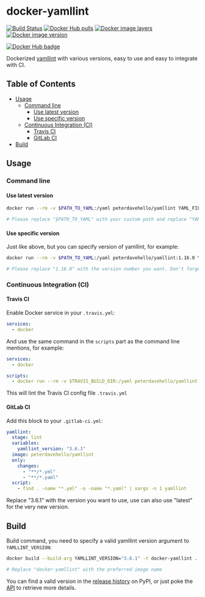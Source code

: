 # docker-yamllint

[![Build Status](https://travis-ci.com/PeterDaveHello/docker-yamllint.svg?branch=master)](https://travis-ci.com/PeterDaveHello/docker-yamllint)
[![Docker Hub pulls](https://img.shields.io/docker/pulls/peterdavehello/yamllint.svg)](https://hub.docker.com/r/peterdavehello/yamllint/)
[![Docker image layers](https://images.microbadger.com/badges/image/peterdavehello/yamllint.svg)](https://microbadger.com/images/peterdavehello/yamllint/)
[![Docker image version](https://images.microbadger.com/badges/version/peterdavehello/yamllint.svg)](https://hub.docker.com/r/peterdavehello/yamllint/tags/)

[![Docker Hub badge](http://dockeri.co/image/peterdavehello/yamllint)](https://hub.docker.com/r/peterdavehello/yamllint/)

Dockerized [yamllint](https://github.com/adrienverge/yamllint) with various versions, easy to use and easy to integrate with CI.

## Table of Contents

- [Usage](#usage)
  - [Command line](#command-line)
    - [Use latest version](#use-latest-version)
    - [Use specific version](#use-specific-version)
  - [Continuous Integration (CI)](#continuous-integration-ci)
    - [Travis CI](#travis-ci)
    - [GitLab CI](#gitlab-ci)
- [Build](#build)

## Usage

### Command line

#### Use latest version

```sh
docker run --rm -v $PATH_TO_YAML:/yaml peterdavehello/yamllint YAML_FILE.yml

# Please replace "$PATH_TO_YAML" with your custom path and replace "YAML_FILE.yml" with your real yaml file filename.
```

#### Use specific version

Just like above, but you can specify version of yamllint, for example:

```sh
docker run --rm -v $PATH_TO_YAML:/yaml peterdavehello/yamllint:1.16.0 YAML_FILE.yml

# Please replace "1.16.0" with the version number you want. Don't forget to replace "$PATH_TO_YAML" & "YAML_FILE.yml".
```

### Continuous Integration (CI)

#### Travis CI

Enable Docker service in your `.travis.yml`:

```yaml
services:
  - docker
```

And use the same command in the `scripts` part as the command line mentions, for example:

```yaml
services:
  - docker

scripts:
  - docker run --rm -v $TRAVIS_BUILD_DIR:/yaml peterdavehello/yamllint:1.16.0 .travis.yml
```

This will lint the Travis CI config file `.travis.yml`

#### GitLab CI

Add this block to your `.gitlab-ci.yml`:

```yaml
yamllint:
  stage: lint
  variables:
    yamllint_version: "3.6.1"
  image: peterdavehello/yamllint
  only:
    changes:
      - "**/*.yml"
      - "**/*.yaml"
  script:
    - find . -name "*.yml" -o -name "*.yaml" | xargs -n 1 yamllint
```

Replace "3.6.1" with the version you want to use, use can also use "latest" for the very new version.

## Build

Build command, you need to specify a valid yamllint version argument to `YAMLLINT_VERSION`:

```sh
docker build --build-arg YAMLLINT_VERSION="3.6.1" -t docker-yamllint .

# Replace "docker-yamllint" with the preferred image name
```

You can find a valid version in the [release history](https://pypi.org/project/yamllint/#history) on PyPI, or just poke the [API](https://pypi.org/pypi/yamllint/json) to retrieve more details.
